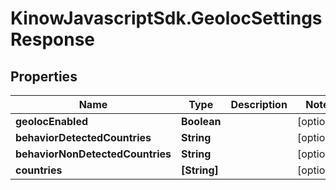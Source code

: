 # KinowJavascriptSdk.GeolocSettingsResponse

## Properties
Name | Type | Description | Notes
------------ | ------------- | ------------- | -------------
**geolocEnabled** | **Boolean** |  | [optional] 
**behaviorDetectedCountries** | **String** |  | [optional] 
**behaviorNonDetectedCountries** | **String** |  | [optional] 
**countries** | **[String]** |  | [optional] 


